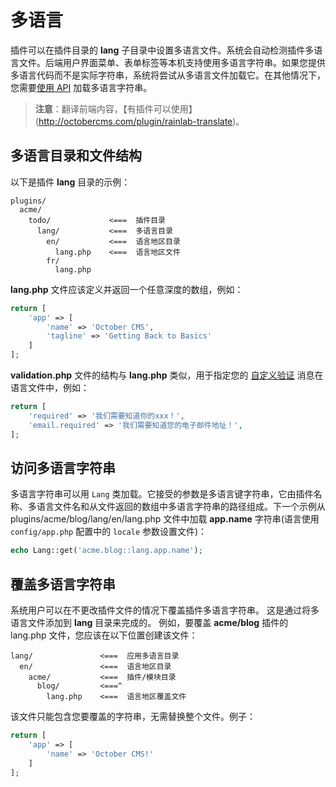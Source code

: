 # 多语言

插件可以在插件目录的 **lang** 子目录中设置多语言文件。系统会自动检测插件多语言文件。后端用户界面菜单、表单标签等本机支持使用多语言字符串。如果您提供多语言代码而不是实际字符串，系统将尝试从多语言文件加载它。在其他情况下，您需要[使用 API](#accessing-localization-strings) 加载多语言字符串。

> **注意**：翻译前端内容，【有插件可以使用】(http://octobercms.com/plugin/rainlab-translate)。

## 多语言目录和文件结构

以下是插件 **lang** 目录的示例：

```
plugins/
  acme/
    todo/             <===  插件目录
      lang/           <===  多语言目录
        en/           <===  语言地区目录
          lang.php    <===  语言地区文件
        fr/
          lang.php
```

**lang.php** 文件应该定义并返回一个任意深度的数组，例如：

```php
return [
    'app' => [
        'name' => 'October CMS',
        'tagline' => 'Getting Back to Basics'
    ]
];
```

**validation.php** 文件的结构与 **lang.php** 类似，用于指定您的 [自定义验证](https://octobercms.com/docs/services/validation#localization) 消息在语言文件中，例如：

```php
return [
    'required' => '我们需要知道你的xxx！',
    'email.required' => '我们需要知道您的电子邮件地址！',
];
```

## 访问多语言字符串

多语言字符串可以用 `Lang` 类加载。它接受的参数是多语言键字符串，它由插件名称、多语言文件名和从文件返回的数组中多语言字符串的路径组成。下一个示例从 plugins/acme/blog/lang/en/lang.php 文件中加载 **app.name** 字符串(语言使用 `config/app.php` 配置中的 `locale` 参数设置文件)：

```php
echo Lang::get('acme.blog::lang.app.name');
```

## 覆盖多语言字符串

系统用户可以在不更改插件文件的情况下覆盖插件多语言字符串。 这是通过将多语言文件添加到 **lang** 目录来完成的。 例如，要覆盖 **acme/blog** 插件的 lang.php 文件，您应该在以下位置创建该文件：

```
lang/               <===  应用多语言目录
  en/               <===  语言地区目录
    acme/           <===  插件/模块目录
      blog/         <===^
        lang.php    <===  语言地区覆盖文件
```

该文件只能包含您要覆盖的字符串，无需替换整个文件。例子：

```php
return [
    'app' => [
        'name' => 'October CMS!'
    ]
];
```
